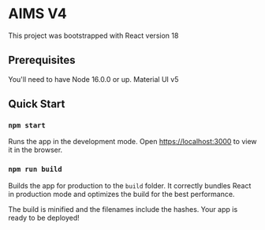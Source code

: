# AIMS V4

This project was bootstrapped with React version 18

## Prerequisites

You'll need to have Node 16.0.0 or up.
Material UI v5

## Quick Start

### `npm start`

Runs the app in the development mode.
Open [https://localhost:3000](https://localhost:3000) to view it in the browser.

### `npm run build`

Builds the app for production to the `build` folder.
It correctly bundles React in production mode and optimizes the build for the best performance.

The build is minified and the filenames include the hashes.
Your app is ready to be deployed!
